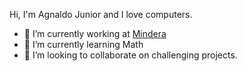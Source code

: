 Hi, I'm Agnaldo Junior and I love computers.

- 🔭 I’m currently working at [Mindera](https://mindera.com/)
- 🌱 I’m currently learning Math
- 👯 I’m looking to collaborate on challenging projects.

<!--
**ajnior/ajnior** is a ✨ _special_ ✨ repository because its `README.md` (this file) appears on your GitHub profile.

Here are some ideas to get you started:

- 🔭 I’m currently working on ...
- 🌱 I’m currently learning ...
- 👯 I’m looking to collaborate on ...
- 🤔 I’m looking for help with ...
- 💬 Ask me about ...
- 📫 How to reach me: ...
- 😄 Pronouns: ...
- ⚡ Fun fact: ...
-->
